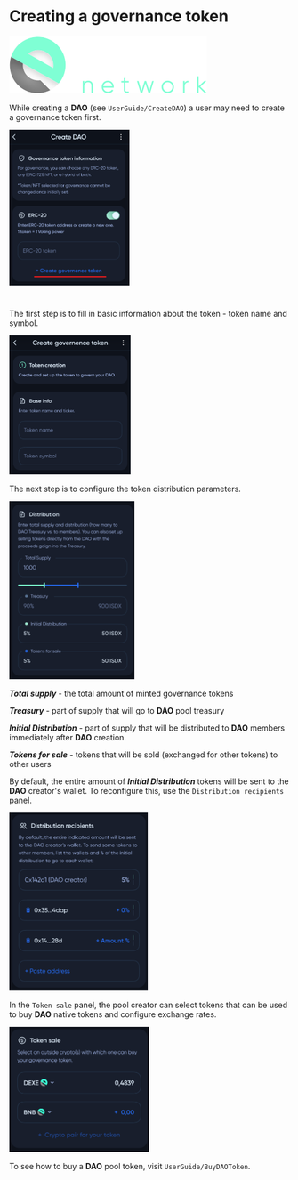 # Creating a governance token

![Logo](../img/logoDeXe.svg)

While creating a **DAO** (see `UserGuide/CreateDAO`) a user may need to create a governance token first.

<img src="../img/userGuideToken/userGuideImg_CreateTokenDAO.png" height="280" />

#

The first step is to fill in basic information about the token - token name and symbol.

<img src="../img/userGuideToken/userGuideImg_CreateTokenBase.png" height="250" />

The next step is to configure the token distribution parameters.

<img src="../img/userGuideToken/userGuideImg_CreateTokenDistribution.png" height="320" />

***Total supply*** - the total amount of minted governance tokens

***Treasury*** - part of supply that will go to **DAO** pool treasury

***Initial Distribution*** - part of supply that will be distributed to **DAO** members immediately after **DAO** creation.

***Tokens for sale*** - tokens that will be sold (exchanged for other tokens) to other users

By default, the entire amount of ***Initial Distribution*** tokens will be sent to the **DAO** creator's wallet. To reconfigure this, use the `Distribution recipients` panel.

<img src="../img/userGuideToken/userGuideImg_CreateTokenDistributionInitial.png" height="320" />

In the `Token sale` panel, the pool creator can select tokens that can be used to buy **DAO** native tokens and configure exchange rates.

<img src="../img/userGuideToken/userGuideImg_CreateTokenSale.png" height="225" />

To see how to buy a **DAO** pool token, visit `UserGuide/BuyDAOToken`.